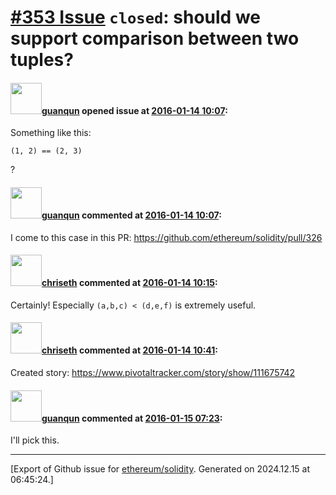 # [\#353 Issue](https://github.com/ethereum/solidity/issues/353) `closed`: should we support comparison between two tuples?

#### <img src="https://avatars.githubusercontent.com/u/53862?v=4" width="50">[guanqun](https://github.com/guanqun) opened issue at [2016-01-14 10:07](https://github.com/ethereum/solidity/issues/353):

Something like this:

```
(1, 2) == (2, 3)
```

?


#### <img src="https://avatars.githubusercontent.com/u/53862?v=4" width="50">[guanqun](https://github.com/guanqun) commented at [2016-01-14 10:07](https://github.com/ethereum/solidity/issues/353#issuecomment-171593924):

I come to this case in this PR: https://github.com/ethereum/solidity/pull/326

#### <img src="https://avatars.githubusercontent.com/u/9073706?v=4" width="50">[chriseth](https://github.com/chriseth) commented at [2016-01-14 10:15](https://github.com/ethereum/solidity/issues/353#issuecomment-171595383):

Certainly! Especially `(a,b,c) < (d,e,f)` is extremely useful.

#### <img src="https://avatars.githubusercontent.com/u/9073706?v=4" width="50">[chriseth](https://github.com/chriseth) commented at [2016-01-14 10:41](https://github.com/ethereum/solidity/issues/353#issuecomment-171607490):

Created story: https://www.pivotaltracker.com/story/show/111675742

#### <img src="https://avatars.githubusercontent.com/u/53862?v=4" width="50">[guanqun](https://github.com/guanqun) commented at [2016-01-15 07:23](https://github.com/ethereum/solidity/issues/353#issuecomment-171892222):

I'll pick this.


-------------------------------------------------------------------------------



[Export of Github issue for [ethereum/solidity](https://github.com/ethereum/solidity). Generated on 2024.12.15 at 06:45:24.]
